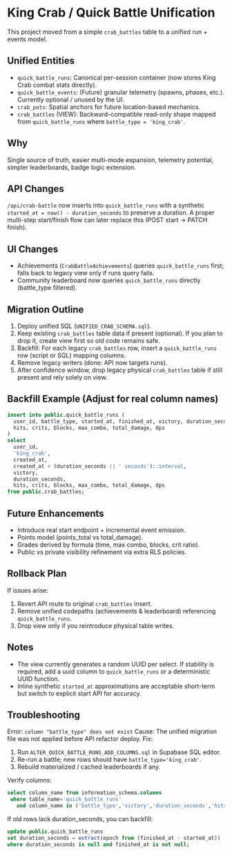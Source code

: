 # King Crab / Quick Battle Unification

This project moved from a simple `crab_battles` table to a unified run + events model.

## Unified Entities
- `quick_battle_runs`: Canonical per-session container (now stores King Crab combat stats directly).
- `quick_battle_events`: (Future) granular telemetry (spawns, phases, etc.). Currently optional / unused by the UI.
- `crab_pots`: Spatial anchors for future location-based mechanics.
- `crab_battles` (VIEW): Backward-compatible read-only shape mapped from `quick_battle_runs` where `battle_type = 'king_crab'`.

## Why
Single source of truth, easier multi-mode expansion, telemetry potential, simpler leaderboards, badge logic extension.

## API Changes
`/api/crab-battle` now inserts into `quick_battle_runs` with a synthetic `started_at = now() - duration_seconds` to preserve a duration. A proper multi-step start/finish flow can later replace this (POST start → PATCH finish).

## UI Changes
- Achievements (`CrabBattleAchievements`) queries `quick_battle_runs` first; falls back to legacy view only if runs query fails.
- Community leaderboard now queries `quick_battle_runs` directly (battle_type filtered).

## Migration Outline
1. Deploy unified SQL (`UNIFIED_CRAB_SCHEMA.sql`).
2. Keep existing `crab_battles` table data if present (optional). If you plan to drop it, create view first so old code remains safe.
3. Backfill: For each legacy `crab_battles` row, insert a `quick_battle_runs` row (script or SQL) mapping columns.
4. Remove legacy writers (done: API now targets runs).
5. After confidence window, drop legacy physical `crab_battles` table if still present and rely solely on view.

## Backfill Example (Adjust for real column names)
```sql
insert into public.quick_battle_runs (
  user_id, battle_type, started_at, finished_at, victory, duration_seconds,
  hits, crits, blocks, max_combo, total_damage, dps
)
select
  user_id,
  'king_crab',
  created_at,
  created_at + (duration_seconds || ' seconds')::interval,
  victory,
  duration_seconds,
  hits, crits, blocks, max_combo, total_damage, dps
from public.crab_battles;
```

## Future Enhancements
- Introduce real start endpoint + incremental event emission.
- Points model (points_total vs total_damage).
- Grades derived by formula (time, max combo, blocks, crit ratio).
- Public vs private visibility refinement via extra RLS policies.

## Rollback Plan
If issues arise:
1. Revert API route to original `crab_battles` insert.
2. Remove unified codepaths (achievements & leaderboard) referencing `quick_battle_runs`.
3. Drop view only if you reintroduce physical table writes.

## Notes
- The view currently generates a random UUID per select. If stability is required, add a uuid column to `quick_battle_runs` or a deterministic UUID function.
- Inline synthetic `started_at` approximations are acceptable short-term but switch to explicit start API for accuracy.

## Troubleshooting

Error: `column "battle_type" does not exist`
Cause: The unified migration file was not applied before API refactor deploy. Fix:
1. Run `ALTER_QUICK_BATTLE_RUNS_ADD_COLUMNS.sql` in Supabase SQL editor.
2. Re-run a battle; new rows should have `battle_type='king_crab'`.
3. Rebuild materialized / cached leaderboards if any.

Verify columns:
```sql
select column_name from information_schema.columns
 where table_name='quick_battle_runs'
   and column_name in ('battle_type','victory','duration_seconds','hits','crits','blocks','max_combo','total_damage','dps');
```

If old rows lack duration_seconds, you can backfill:
```sql
update public.quick_battle_runs
set duration_seconds = extract(epoch from (finished_at - started_at))
where duration_seconds is null and finished_at is not null;
```
